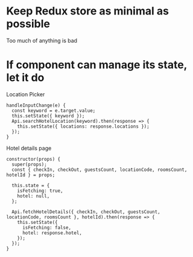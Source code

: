 # Keep Redux store as minimal as possible
Too much of anything is bad

# If component can manage its state, let it do

Location Picker  

```JS
handleInputChange(e) {
  const keyword = e.target.value;
  this.setState({ keyword });
  Api.searchHotelLocation(keyword).then(response => {
    this.setState({ locations: response.locations });
  });
}
```

Hotel details page

```JS
constructor(props) {
  super(props);
  const { checkIn, checkOut, guestsCount, locationCode, roomsCount, hotelId } = props;

  this.state = {
    isFetching: true,
    hotel: null,
  };

  Api.fetchHotelDetails({ checkIn, checkOut, guestsCount, locationCode, roomsCount }, hotelId).then(response => {
    this.setState({
      isFetching: false,
      hotel: response.hotel,
    });
  });
}
```